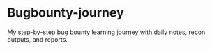 # Bugbounty-journey
My step-by-step bug bounty learning journey with daily notes, recon outputs, and reports.

